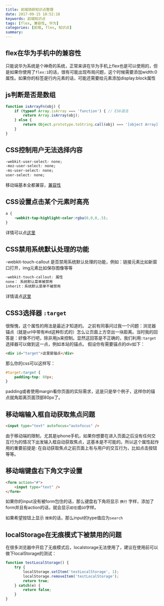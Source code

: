 ```yaml
---
title: 前端琐碎知识点整理
date: 2017-09-15 18:52:18
keywords: 前端知识点
tags: [flex, 兼容性, 华为]
categories: [前端, flex, 知识点]
summary: 
---
```


<!-- toc -->

## flex在华为手机中的兼容性

只能说华为系统是个神奇的系统，正常来讲在华为手机上flex也是可以使用的，但是如果你使用了`flex:1`的话，很有可能出现布局问题，这个时候需要添加width:0属性。如果你的标签是行内元素的话，可能还需要给元素添加display:block属性

## js判断是否是数组
```javascript
function isArrayFn(obj) {
    if (typeof Array.isArray === 'function') { // ES6语法
        return Array.isArray(obj);
    } else {
        return Object.prototype.toString.call(obj) === '[object Array]';
    }
}
```

## CSS控制用户无法选择内容
```css
-webkit-user-select: none;
-moz-user-select: none;
-ms-user-select: none;
user-select: none;
```
移动端基本全都兼容，[兼容性](http://caniuse.com/#feat=user-select-none)

## CSS设置点击某个元素时高亮
```css
a {
    -webkit-tap-highlight-color:rgba(0,0,0,.5);
}
```
详情可以点[这里](http://www.css88.com/webkit/-webkit-tap-highlight-color/)

## CSS禁用系统默认处理的功能
-webkit-touch-callout
是否禁用系统默认处理的功能，例如：链接元素比如新窗口打开，img元素比如保存图像等等
```css
-webkit-touch-callout: 属性
none： 系统默认菜单被禁用
inherit：系统默认菜单不被禁用
```
详情请点[这里](http://www.css88.com/webkit/-webkit-touch-callout/)

## CSS3选择器 `:target` 
很惭愧，这个属性的用法是最近才知道的。
之前有同事问过我一个问题：浏览器锚点（就是url中带有#id这种形式的）怎么让页面上方空出一块距离。当时我的回答是：好像不行吧，除非用js来控制。显然这回答是不正确的，我们利用`:target`选择器可以做到这一点，例如本站的锚点。
假设你有需要锚点的div如下：
```html
<div id="target">这里是锚点</div>
```
那么你的css可以这样写：
```css
#target:target {
    padding-top: 80px;
}
```
padding或者使用margin看你页面的实际需求，这是只是举个例子，这样你的锚点就角距离页面顶部80px了。

##  移动端输入框自动获取焦点问题

```html
<input type="text" autofocus="autofocus" />
```

由于移动端的限制，尤其是iphone手机，如果你想要在进入页面之后没有任何交互行为的情况下出发输入框自动获取焦点，这基本是不可能的。所以这个属性起作用的重要前提是: 在自动获取焦点之前页面上有与用户的交互行为，比如点击按钮等等。

## 移动端键盘右下角文字设置
```html
<form action="#">
    <input type="text" />
</form>
```
如果你的input没有被form包住的话，那么键盘右下角将显示 `换行` 字样，添加了form并且有action的话，就会显示`前往`或`GO`字样。 

如果希望按钮上显示 `搜索`的话，那么input的type值应为`search`

## localStorage在无痕模式下被禁用的问题

在很多浏览器中开启了无痕模式后，localstorage无法使用了，建议在使用前可以做下localStorage的测试：
```js
function testLocalStorage() {
    try {
        localStorage.setItem('testLocalStorage', 1);
        localStorage.removeItem('testLocalStorage');
        return true;
    } catch(e) {
        return false;
    }
}
```


